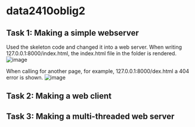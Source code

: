 # data2410oblig2
## Task 1: Making a simple webserver
Used the skeleton code and changed it into a web server. When writing 127.0.0.1:8000/index.html, the index.html file in the folder is rendered. 
![image](https://github.com/eirinko/data2410oblig2/assets/31256905/ed6901c1-a232-430b-be0c-5f470408c259)

When calling for another page, for example, 127.0.0.1:8000/dex.html a 404 error is shown. 
![image](https://github.com/eirinko/data2410oblig2/assets/31256905/b1409ff2-d3c7-42cc-99e1-ff6487adece4)

## Task 2: Making a web client


## Task 3: Making a multi-threaded web server
